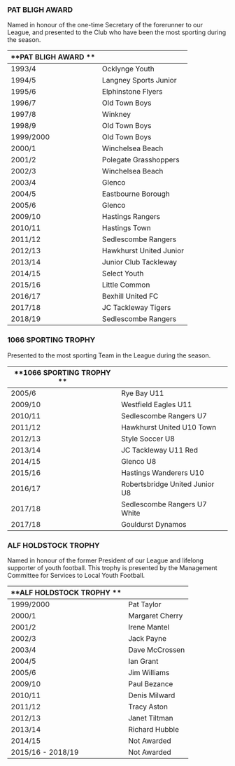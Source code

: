### PAT BLIGH AWARD 
Named in honour of the one\-time Secretary of the forerunner to our League, 
and presented to the Club who have been the most sporting during the season\. 

|  **PAT BLIGH AWARD ** ||
|---------------|----------------------------------|
| 1993/4        | Ocklynge Youth                   |
| 1994/5        | Langney Sports Junior            |
| 1995/6        | Elphinstone Flyers               |
| 1996/7        | Old Town Boys                    |
| 1997/8        | Winkney                          |
| 1998/9        | Old Town Boys                    |
| 1999/2000     | Old Town Boys                    |
| 2000/1        | Winchelsea Beach                 |
| 2001/2        | Polegate Grasshoppers            |
| 2002/3        | Winchelsea Beach                 |
| 2003/4        | Glenco                           |
| 2004/5        | Eastbourne Borough               |
| 2005/6        | Glenco                           |
| 2009/10       | Hastings Rangers                 |
| 2010/11       | Hastings Town                    |
| 2011/12       | Sedlescombe Rangers              |
| 2012/13       | Hawkhurst United Junior          |
| 2013/14       | Junior Club Tackleway            |
| 2014/15       | Select Youth                     |
| 2015/16       | Little Common                    |
| 2016/17       | Bexhill United FC                |
| 2017/18       | JC  Tackleway  Tigers            |
| 2018/19       | Sedlescombe Rangers              |


### 1066 SPORTING TROPHY
Presented to the most sporting Team in the League during the season\. 
      
|  **1066 SPORTING TROPHY ** ||     
|---------------|----------------------------------|
| 2005/6        | Rye Bay U11                      |
| 2009/10       | Westfield Eagles U11             |
| 2010/11       | Sedlescombe Rangers U7           |
| 2011/12       | Hawkhurst United U10 Town        |
| 2012/13       | Style Soccer U8                  |
| 2013/14       | JC Tackleway U11 Red             |
| 2014/15       | Glenco U8                        |
| 2015/16       | Hastings  Wanderers  U10         |
| 2016/17       | Robertsbridge United Junior U8   |
| 2017/18       | Sedlescombe Rangers U7 White     |
| 2017/18       | Gouldurst Dynamos                |


### ALF HOLDSTOCK TROPHY
Named in honour of the former President of our League and lifelong supporter of youth football\. 
This trophy is presented by the Management Committee for Services to Local Youth Football\. 

|  **ALF HOLDSTOCK TROPHY  ** ||
|---------------|----------------------------------|
| 1999/2000     | Pat Taylor                       |
| 2000/1        | Margaret Cherry                  |
| 2001/2        | Irene Mantel                     |
| 2002/3        | Jack Payne                       |
| 2003/4        | Dave McCrossen                   |
| 2004/5        | Ian Grant                        |
| 2005/6        | Jim Williams                     |
| 2009/10       | Paul Bezance                     |
| 2010/11       | Denis Milward                    |
| 2011/12       | Tracy Aston                      |
| 2012/13       | Janet Tiltman                    |
| 2013/14       | Richard Hubble                   |
| 2014/15       | Not Awarded                      |
| 2015/16 \- 2018/19 | Not Awarded                 |
